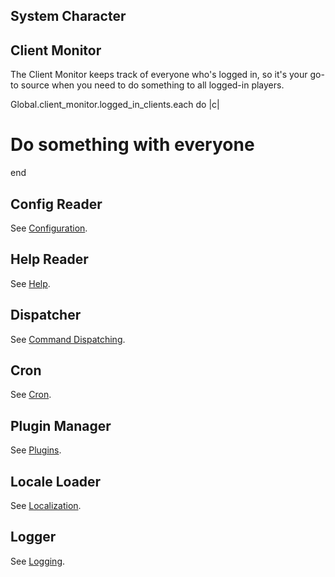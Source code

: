 ## System Character

## Client Monitor

The Client Monitor keeps track of everyone who's logged in, so it's your go-to source when you need to do something to all logged-in players.

Global.client_monitor.logged_in_clients.each do |c|
   # Do something with everyone
end

## Config Reader

See [Configuration](/tutorials/config).

## Help Reader

See [Help](/tutorials/code/help).

## Dispatcher

See [Command Dispatching](/tutorials/code/dispatcher).

## Cron

See [Cron](/tutorials/code/cron).

## Plugin Manager

See [Plugins](/tutorials/code/plugins).

## Locale Loader

See [Localization](/tutorials/code/localization).

## Logger

See [Logging](/tutorials/code/logs).


